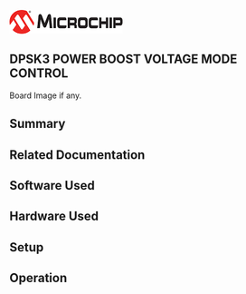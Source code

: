 ![image](images/microchip.jpg) 

## DPSK3 POWER BOOST VOLTAGE MODE CONTROL

Board Image if any.

## Summary


## Related Documentation


## Software Used 


## Hardware Used


## Setup


## Operation




